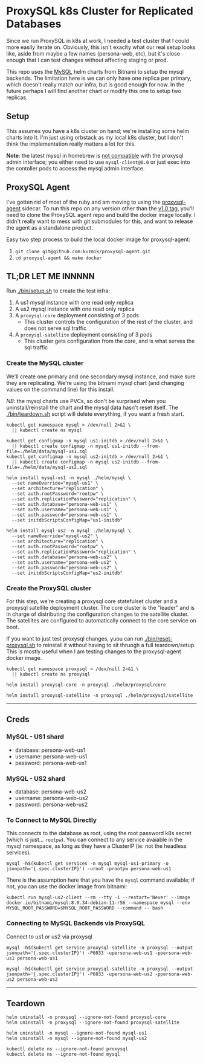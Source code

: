 # ProxySQL k8s Cluster for Replicated Databases

Since we run ProxySQL in k8s at work, I needed a test cluster that I could more easily iterate on. Obviously, this isn't exaclty what our real setup looks like, aside from maybe a few names (persona-web, etc), but it's close enough that I can test changes without affecting staging or prod.

This repo uses the [MySQL](https://github.com/bitnami/containers/tree/main/bitnami/mysql) helm charts from Bitnami to setup the mysql backends. The limitation here is we can only have one replica per primary, which doesn't really match our infra, but is good enough for now. In the future perhaps I will find another chart or modify this one to setup two replicas.

## Setup

This assumes you have a k8s cluster on hand; we're installing some helm charts into it. I'm just using orbstack as my local k8s cluster, but I don't think the implementation really matters a lot for this.

**Note**: the latest mysql in homebrew is [not compatible](https://github.com/sysown/proxysql/issues/4300) with the proxysql admin interface; you either need to use `mysql-client@8.0` or just exec into the contoller pods to access the mysql admin interface.

## ProxySQL Agent

I've gotten rid of most of the ruby and am moving to using the [proxysql-agent](https://github.com/kuzmik/proxysql-agent) sidecar. To run this repo on any version other than the [v1.0 tag](https://github.com/kuzmik/local-proxysql/tree/v1.0), you'll need to clone the ProxySQL agent repo and build the docker image locally. I didn't really want to mess with git submodules for this, and want to release the agent as a standalone product.

Easy two step process to build the local docker image for proxysql-agent:

1. `git clone git@github.com:kuzmik/proxysql-agent.git`
1. `cd proxysql-agent && make docker`

## TL;DR LET ME INNNNN

Run [./bin/setup.sh](./bin/setup.sh) to create the test infra:

1. A us1 mysql instance with one read only replica
1. A us2 mysql instance with one read only replica
1. A `proxysql-core` deployment consisting of 3 pods
    * This cluster controls the configuration of the rest of the cluster, and does not serve sql traffic
1. A `proxysql-satellite` deployment consisting of 3 pods
    * This cluster gets configuration from the core, and is what serves the sql traffic

### Create the MySQL cluster

We'll create one primary and one secondary mysql instance, and make sure they are replicating. We're using the bitnami mysql chart (and changing values on the command line) for this install.

*NB*: the mysql charts use PVCs, so don't be surprised when you uninstall/reinstall the chart and the mysql data hasn't reset itself. The [./bin/teardown.sh](./bin/teardown.sh) script will delete everything, if you want a fresh start.

```shell
kubectl get namespace mysql > /dev/null 2>&1 \
  || kubectl create ns mysql

kubectl get configmap -n mysql us1-initdb > /dev/null 2>&1 \
  || kubectl create configmap -n mysql us1-initdb --from-file=./helm/data/mysql-us1.sql
kubectl get configmap -n mysql us2-initdb > /dev/null 2>&1 \
  || kubectl create configmap -n mysql us2-initdb --from-file=./helm/data/mysql-us2.sql

helm install mysql-us1 -n mysql ./helm/mysql \
  --set nameOverride="mysql-us1" \
  --set architecture="replication" \
  --set auth.rootPassword="rootpw" \
  --set auth.replicationPassword="replication" \
  --set auth.database="persona-web-us1" \
  --set auth.username="persona-web-us1" \
  --set auth.password="persona-web-us1" \
  --set initdbScriptsConfigMap="us1-initdb"

helm install mysql-us2 -n mysql ./helm/mysql \
  --set nameOverride="mysql-us2" \
  --set architecture="replication" \
  --set auth.rootPassword="rootpw" \
  --set auth.replicationPassword="replication" \
  --set auth.database="persona-web-us2" \
  --set auth.username="persona-web-us2" \
  --set auth.password="persona-web-us2" \
  --set initdbScriptsConfigMap="us2-initdb"
```

### Create the ProxySQL cluster

For this step, we're creating a proxysql core statefulset cluster and a proxysql satellite deployment cluster. The core cluster is the "leader" and is in charge of distributing the configuration changes to the satellite cluster. The satellites are configured to automatically connect to the core service on boot.

If you want to just test proxysql changes, yuou can run [./bin/reset-proxysql.sh](./bin/reset-proxysql.sh) to reinstall it without having to sit thruogh a full teardown/setup. This is mostly useful when I am testing changes to the proxysql-agent docker image.

```shell
kubectl get namespace proxysql > /dev/null 2>&1 \
  || kubectl create ns proxysql

helm install proxysql-core -n proxysql ./helm/proxysql/core

helm install proxysql-satellite -n proxysql ./helm/proxysql/satellite
```

-----

## Creds

### MySQL - US1 shard

* database: persona-web-us1
* username: persona-web-us1
* password: persona-web-us1

### MySQL - US2 shard

* database: persona-web-us2
* username: persona-web-us2
* password: persona-web-us2

### To Connect to MySQL Directly

This connects to the database as root, using the root password k8s secret (which is just... `rootpw`). You can connect to any service avaiable in the mysql namespace, as long as they have a ClusterIP (ie: not the headless services).

```shell
mysql -h$(kubectl get services -n mysql mysql-us1-primary -o jsonpath='{.spec.clusterIP}') -uroot -prootpw persona-web-us1
```

There is the assumption here that you have the `mysql` command available; if not, you can use the docker image from bitnami:

```shell
kubectl run mysql-us2-client --rm --tty -i --restart='Never' --image  docker.io/bitnami/mysql:8.0.34-debian-11-r56 --namespace mysql --env MYSQL_ROOT_PASSWORD=$MYSQL_ROOT_PASSWORD --command -- bash
```

### Connecting to MySQL Backends via ProxySQL

Connect to us1 or us2 via proxysql

```shell
mysql -h$(kubectl get service proxysql-satellite -n proxysql --output jsonpath='{.spec.clusterIP}') -P6033 -upersona-web-us1 -ppersona-web-us1 persona-web-us1

mysql -h$(kubectl get service proxysql-satellite -n proxysql --output jsonpath='{.spec.clusterIP}') -P6033 -upersona-web-us2 -ppersona-web-us2 persona-web-us2
```

-----

## Teardown

```shell
helm uninstall -n proxysql --ignore-not-found proxysql-core
helm uninstall -n proxysql --ignore-not-found proxysql-satellite

helm uninstall -n mysql --ignore-not-found mysql-us1
helm uninstall -n mysql --ignore-not-found mysql-us2

kubectl delete ns --ignore-not-found proxysql
kubectl delete ns --ignore-not-found mysql
```
